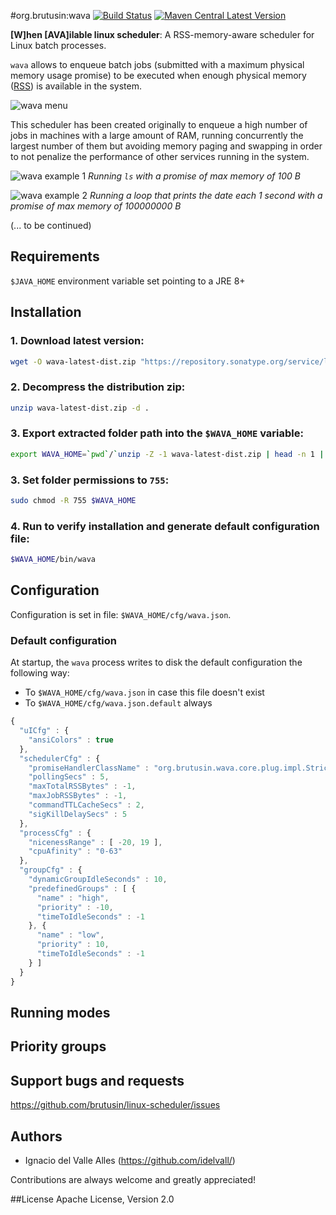 #org.brutusin:wava [![Build Status](https://api.travis-ci.org/brutusin/wava.svg?branch=master)](https://travis-ci.org/brutusin/wava) [![Maven Central Latest Version](https://maven-badges.herokuapp.com/maven-central/org.brutusin/wava/badge.svg)](https://maven-badges.herokuapp.com/maven-central/org.brutusin/wava/)

**[W]hen [AVA]ilable linux scheduler**: A RSS-memory-aware scheduler for Linux batch processes. 

`wava` allows to enqueue batch jobs (submitted with a maximum physical memory usage promise) to be executed when enough physical memory ([RSS](https://en.wikipedia.org/wiki/Resident_set_size)) is available in the system.

![wava menu](https://github.com/brutusin/wava/raw/master/img/wava-menu.gif)

This scheduler has been created originally to enqueue a high number of jobs in machines with a large amount of RAM, running concurrently the largest number of them but avoiding memory paging and swapping in order to not penalize the performance of other services running in the system.

![wava example 1](https://github.com/brutusin/wava/raw/master/img/wava-example1.gif)
*Running `ls` with a promise of max memory of 100 B*

![wava example 2](https://github.com/brutusin/wava/raw/master/img/wava-example2.gif)
*Running a loop that prints the date each 1 second with a promise of max memory of 100000000 B*

(... to be continued)

## Requirements
`$JAVA_HOME` environment variable set pointing to a JRE 8+

## Installation
### 1. Download latest version:
```sh
wget -O wava-latest-dist.zip "https://repository.sonatype.org/service/local/artifact/maven/content?r=central-proxy&g=org.brutusin&a=wava&c=dist&e=zip&v=LATEST"
```
### 2. Decompress the distribution zip:
```sh
unzip wava-latest-dist.zip -d .
```
### 3. Export extracted folder path into the `$WAVA_HOME` variable:
```sh
export WAVA_HOME=`pwd`/`unzip -Z -1 wava-latest-dist.zip | head -n 1 | awk -F "/" '{print $1}'`
```
### 3. Set folder permissions to `755`:
```sh
sudo chmod -R 755 $WAVA_HOME
```
### 4. Run to verify installation and generate default configuration file:
```sh
$WAVA_HOME/bin/wava
```

## Configuration
Configuration is set in file: `$WAVA_HOME/cfg/wava.json`.
### Default configuration
At startup, the `wava` process writes to disk the default configuration the following way:
- To `$WAVA_HOME/cfg/wava.json` in case this file doesn't exist
- To `$WAVA_HOME/cfg/wava.json.default` always


```javascript
{
  "uICfg" : {
    "ansiColors" : true
  },
  "schedulerCfg" : {
    "promiseHandlerClassName" : "org.brutusin.wava.core.plug.impl.StrictPromiseHandler",
    "pollingSecs" : 5,
    "maxTotalRSSBytes" : -1,
    "maxJobRSSBytes" : -1,
    "commandTTLCacheSecs" : 2,
    "sigKillDelaySecs" : 5
  },
  "processCfg" : {
    "nicenessRange" : [ -20, 19 ],
    "cpuAfinity" : "0-63"
  },
  "groupCfg" : {
    "dynamicGroupIdleSeconds" : 10,
    "predefinedGroups" : [ {
      "name" : "high",
      "priority" : -10,
      "timeToIdleSeconds" : -1
    }, {
      "name" : "low",
      "priority" : 10,
      "timeToIdleSeconds" : -1
    } ]
  }
}
```

## Running modes

## Priority groups

## Support bugs and requests
https://github.com/brutusin/linux-scheduler/issues

## Authors

- Ignacio del Valle Alles (<https://github.com/idelvall/>)

Contributions are always welcome and greatly appreciated!

##License
Apache License, Version 2.0
